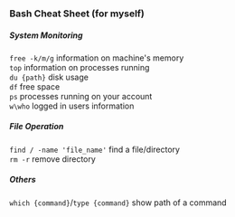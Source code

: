 ### Bash Cheat Sheet (for myself)


##### _System Monitoring_

`free -k/m/g` information on machine's memory   
`top` information on processes running   
`du {path}` disk usage   
`df` free space   
`ps` processes running on your account   
`w\who` logged in users information   


##### _File Operation_

`find / -name 'file_name'` find a file/directory   
`rm -r` remove directory


##### _Others_
`which {command}`/`type {command}` show path of a command 
